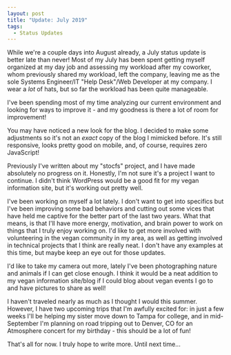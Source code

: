 ```yaml
---
layout: post
title: "Update: July 2019"
tags:
  - Status Updates
---
```


While we're a couple days into August already, a July status update is
better late than never! Most of my July has been spent getting myself
organized at my day job and assessing my workload after my coworker,
whom previously shared my workload, left the company, leaving me as the
sole Systems Engineer/IT "Help Desk"/Web Developer at my company. I wear
a _lot_ of hats, but so far the workload has been quite manageable.

I've been spending most of my time analyzing our current environment and
looking for ways to improve it - and my goodness is there a lot of room
for improvement!

You may have noticed a new look for the blog. I decided to make some
adjustments so it's not an _exact_ copy of the blog I mimicked before.
It's still responsive, looks pretty good on mobile, and, of course,
requires zero JavaScript!

Previously I've written about my "stocfs" project, and I have made
absolutely no progress on it. Honestly, I'm not sure it's a project I
want to continue. I didn't think WordPress would be a good fit for my
vegan information site, but it's working out pretty well.

I've been working on myself a lot lately. I don't want to get into
specifics but I've been improving some bad behaviors and cutting out
some vices that have held me captive for the better part of the last two
years. What that means, is that I'll have more energy, motivation, and
brain power to work on things that I truly enjoy working on. I'd like to
get more involved with volunteering in the vegan community in my area,
as well as getting involved in technical projects that I think are
really neat. I don't have any examples at this time, but maybe keep an
eye out for those updates.

I'd like to take my camera out more, lately I've been photographing
nature and animals if I can get close enough. I think it would be a neat
addition to my vegan information site/blog if I could blog about vegan
events I go to and have pictures to share as well!

I haven't traveled nearly as much as I thought I would this summer.
However, I have two upcoming trips that I'm awfully excited for: in just
a few weeks I'll be helping my sister move down to Tampa for college,
and in mid-September I'm planning on road tripping out to Denver, CO for
an Atmosphere concert for my birthday - this should be a lot of fun!

That's all for now. I truly hope to write more. Until next time...
